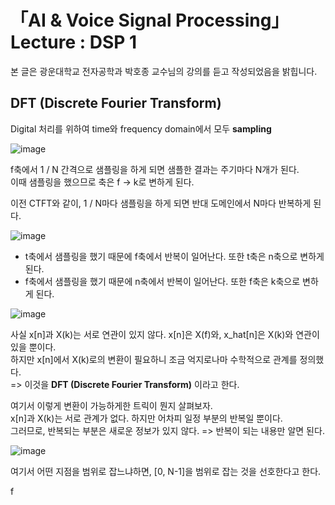 # 「AI & Voice Signal Processing」 Lecture : DSP 1
  
본 글은 광운대학교 전자공학과 박호종 교수님의 강의를 듣고 작성되었음을 밝힙니다.  
  
## DFT (Discrete Fourier Transform)
  
Digital 처리를 위하여 time와 frequency domain에서 모두 **sampling**  
  
![image](https://user-images.githubusercontent.com/42150335/78664225-88cf2000-790e-11ea-97f9-b045bfaa45d7.png)  
  
f축에서 1 / N 간격으로 샘플링을 하게 되면 샘플한 결과는 주기마다 N개가 된다.  
이때 샘플링을 했으므로 축은 f -> k로 변하게 된다.  

이전 CTFT와 같이, 1 / N마다 샘플링을 하게 되면 반대 도메인에서 N마다 반복하게 된다.  

![image](https://user-images.githubusercontent.com/42150335/78664562-3c381480-790f-11ea-845a-08b0022d3aee.png)
  
* t축에서 샘플링을 했기 때문에 f축에서 반복이 일어난다. 또한 t축은 n축으로 변하게 된다.  
* f축에서 샘플링을 했기 때문에 n축에서 반복이 일어난다. 또한 f축은 k축으로 변하게 된다.  

![image](https://user-images.githubusercontent.com/42150335/78664917-efa10900-790f-11ea-88d5-232526cb7e1d.png)


사실 x[n]과 X(k)는 서로 연관이 있지 않다. x[n]은 X(f)와, x_hat[n]은 X(k)와 연관이 있을 뿐이다.   
하지만 x[n]에서 X(k)로의 변환이 필요하니 조금 억지로나마 수학적으로 관계를 정의했다.  
=> 이것을 **DFT (Discrete Fourier Transform)** 이라고 한다.  
  
여기서 이렇게 변환이 가능하게한 트릭이 뭔지 살펴보자.  
x[n]과 X(k)는 서로 관계가 없다. 하지만 어차피 일정 부분의 반복일 뿐이다.  
그러므로, 반복되는 부분은 새로운 정보가 있지 않다. => 반복이 되는 내용만 알면 된다.  
  
![image](https://user-images.githubusercontent.com/42150335/78665186-61795280-7910-11ea-86dc-36622103938e.png)
  
여기서 어떤 지점을 범위로 잡느냐하면, [0, N-1]을 범위로 잡는 것을 선호한다고 한다.  
  

f